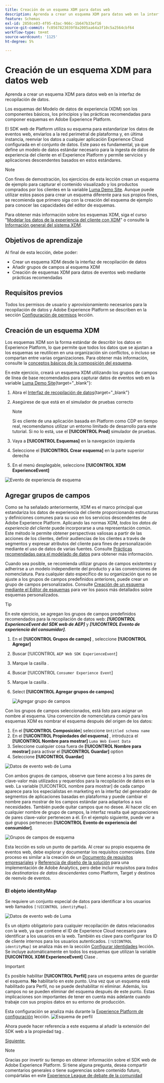 ```yaml
---
title: Creación de un esquema XDM para datos web
description: Aprenda a crear un esquema XDM para datos web en la interfaz de recopilación de datos. Esta lección forma parte del tutorial Implementar Adobe Experience Cloud con SDK web .
feature: Schemas
exl-id: 2858ce03-4f95-43ac-966c-1b647b33ef16
source-git-commit: fc0567823039f8a2005aa64a3f10c5a2564cbf64
workflow-type: tm+mt
source-wordcount: '1125'
ht-degree: 5%

---
```


# Creación de un esquema XDM para datos web

Aprenda a crear un esquema XDM para datos web en la interfaz de recopilación de datos.

Los esquemas del Modelo de datos de experiencia (XDM) son los componentes básicos, los principios y las prácticas recomendadas para componer esquemas en Adobe Experience Platform.

El SDK web de Platform utiliza su esquema para estandarizar los datos de eventos web, enviarlos a la red perimetral de plataforma y, en última instancia, reenviar los datos a cualquier aplicación Experience Cloud configurada en el conjunto de datos. Este paso es fundamental, ya que define un modelo de datos estándar necesario para la ingesta de datos de experiencia del cliente en el Experience Platform y permite servicios y aplicaciones descendentes basados en estos estándares.

>[!NOTE]
>
> Con fines de demostración, los ejercicios de esta lección crean un esquema de ejemplo para capturar el contenido visualizado y los productos comprados por los clientes en la variable [Luma Demo Site](https://luma.enablementadobe.com/content/luma/us/en.html). Aunque puede utilizar estos pasos para crear un esquema diferente para sus propios fines, se recomienda que primero siga con la creación del esquema de ejemplo para conocer las capacidades del editor de esquemas.

Para obtener más información sobre los esquemas XDM, siga el curso &quot;[Modelar los datos de la experiencia del cliente con XDM](https://experienceleague.adobe.com/?recommended=ExperiencePlatform-D-1-2021.1.xdm)&quot; o consulte la [Información general del sistema XDM](https://experienceleague.adobe.com/docs/experience-platform/xdm/home.html?lang=es).

## Objetivos de aprendizaje

Al final de esta lección, debe poder:

* Crear un esquema XDM desde la interfaz de recopilación de datos
* Añadir grupos de campos al esquema XDM
* Creación de esquemas XDM para datos de eventos web mediante prácticas recomendadas

## Requisitos previos

Todos los permisos de usuario y aprovisionamiento necesarios para la recopilación de datos y Adobe Experience Platform se describen en la sección [Configuración de permisos](configure-permissions.md) lección.

## Creación de un esquema XDM

Los esquemas XDM son la forma estándar de describir los datos en Experience Platform, lo que permite que todos los datos que se ajustan a los esquemas se reutilicen en una organización sin conflictos, o incluso se compartan entre varias organizaciones. Para obtener más información, consulte la [conceptos básicos de la composición del esquema](https://experienceleague.adobe.com/docs/experience-platform/xdm/schema/composition.html?lang=es).

En este ejercicio, creará un esquema XDM utilizando los grupos de campos de línea de base recomendados para capturar datos de eventos web en la variable [Luma Demo Site](https://luma.enablementadobe.com/content/luma/us/en.html){target=&quot;_blank&quot;}:

1. Abra el [Interfaz de recopilación de datos](https://launch.adobe.com/){target=&quot;_blank&quot;}
1. Asegúrese de que está en el simulador de pruebas correcto

   >[!NOTE]
   >
   >Si es cliente de una aplicación basada en Platform como CDP en tiempo real, recomendamos utilizar un entorno limitado de desarrollo para este tutorial. Si no lo está, use el **[!UICONTROL Prod]** simulador de pruebas.

1. Vaya a **[!UICONTROL Esquemas]** en la navegación izquierda
1. Seleccione el **[!UICONTROL Crear esquema]** en la parte superior derecha
1. En el menú desplegable, seleccione **[!UICONTROL XDM ExperienceEvent]**

![Evento de experiencia de esquema](assets/schema-XDM-experience-event.jpg)

## Agregar grupos de campos

Como se ha señalado anteriormente, XDM es el marco principal que estandariza los datos de experiencia del cliente proporcionando estructuras y definiciones comunes para su uso en los servicios descendentes de Adobe Experience Platform. Aplicando las normas XDM, _todos los datos de experiencia del cliente_ puede incorporarse a una representación común. Este método le permite obtener perspectivas valiosas a partir de las acciones de los clientes, definir audiencias de los clientes a través de segmentos y expresar atributos del cliente para fines de personalización mediante el uso de datos de varias fuentes. Consulte [Prácticas recomendadas para el modelado de datos](https://experienceleague.adobe.com/docs/experience-platform/xdm/schema/best-practices.html?lang=en) para obtener más información.

Cuando sea posible, se recomienda utilizar grupos de campos existentes y adherirse a un modelo independiente del producto y a las convenciones de nomenclatura. Para cualquier dato específico de su organización que no se ajuste a los grupos de campos predefinidos anteriores, puede crear un grupo de campos personalizados. Consulte [Creación de un esquema mediante el Editor de esquemas](https://experienceleague.adobe.com/docs/experience-platform/xdm/tutorials/create-schema-ui.html?lang=en#create) para ver los pasos más detallados sobre esquemas personalizados.

>[!TIP]
> 
>En este ejercicio, se agregan los grupos de campos predefinidos recomendados para la recopilación de datos web: _**[!UICONTROL ExperienceEvent del SDK web de AEP]**_ y _**[!UICONTROL Evento de experiencia del consumidor]**_.

1. En el **[!UICONTROL Grupos de campo]** , seleccione **[!UICONTROL Agregar]**
1. Buscar [!UICONTROL `AEP Web SDK ExperienceEvent`]
1. Marque la casilla .
1. Buscar [!UICONTROL `Consumer Experience Event`]
1. Marque la casilla .
1. Select **[!UICONTROL Agregar grupos de campos]**

   ![Agregar grupo de campos](assets/schema-add-field-group.jpg)

Con los grupos de campos seleccionados, está listo para asignar un nombre al esquema. Una convención de nomenclatura común para los esquemas XDM es nombrar el esquema después del origen de los datos:

1. En el **[!UICONTROL Composición**] seleccione `Untitled schema name`
1. En el **[!UICONTROL Propiedades del esquema]** , introduzca el **[!UICONTROL Nombre para mostrar]** `Luma Web Event Data`
1. Seleccione cualquier cosa fuera de **[!UICONTROL Nombre para mostrar]** para activar el **[!UICONTROL Guardar]** option
1. Seleccione **[!UICONTROL Guardar]**

![Datos de evento web de Luma](assets/schema-luma-web-event-data.png)

Con ambos grupos de campos, observe que tiene acceso a los pares de clave-valor más utilizados y requeridos para la recopilación de datos en la web. La variable [!UICONTROL nombre para mostrar] de cada campo aparece para los especialistas en marketing en la interfaz del generador de segmentos de aplicaciones basadas en plataforma y puede cambiar el nombre para mostrar de los campos estándar para adaptarlos a sus necesidades. También puede quitar campos que no desee. Al hacer clic en cualquier nombre de grupo de campos, la interfaz resalta qué agrupaciones de pares clave-valor pertenecen a él. En el ejemplo siguiente, puede ver a qué grupos pertenecen **[!UICONTROL Evento de experiencia del consumidor]**.

![Grupos de campos de esquema](assets/schema-consumer-experience-event.jpg)

Esta lección es solo un punto de partida. Al crear su propio esquema de eventos web, debe explorar y documentar los requisitos comerciales. Este proceso es similar a la creación de un [Documento de requisitos empresariales](https://experienceleague.adobe.com/docs/analytics-learn/tutorials/implementation/implementation-basics/creating-a-business-requirements-document.html?lang=es) y [Referencia de diseño de la solución](https://experienceleague.adobe.com/docs/analytics-learn/tutorials/implementation/implementation-basics/creating-and-maintaining-an-sdr.html) para una implementación de Adobe Analytics, pero debe incluir requisitos para _todos los destinatarios de datos descendentes_ como Platform, Target y destinos de reenvío de eventos.


### El objeto identityMap

Se requiere un conjunto especial de datos para identificar a los usuarios web llamados `[!UICONTROL identityMap]`.

![Datos de evento web de Luma](assets/schema-identityMap.png)

Es un objeto obligatorio para cualquier recopilación de datos relacionados con la web, ya que contiene el ID de Experience Cloud necesario para identificar a los usuarios en la web. También es clave para configurar los ID de cliente internos para los usuarios autenticados. `[!UICONTROL identityMap]` se analiza más en la sección [Configurar identidades](configure-identities.md) lección. Se incluye automáticamente en todos los esquemas que utilizan la variable **[!UICONTROL XDM ExperienceEvent]** Clase .


>[!IMPORTANT]
>
> Es posible habilitar **[!UICONTROL Perfil]** para un esquema antes de guardar el esquema. **No** habilitarlo en este punto. Una vez que un esquema está habilitado para Perfil, no se puede deshabilitar ni eliminar. Además, los campos no se pueden eliminar del esquema después de este punto. Estas implicaciones son importantes de tener en cuenta más adelante cuando trabaje con sus propios datos en su entorno de producción.
>
>Esta configuración se analiza más durante la [Experience Platform de configuración](setup-experience-platform.md) lección.
>![Esquema de perfil](assets/schema-profile.png)

Ahora puede hacer referencia a este esquema al añadir la extensión del SDK web a la propiedad tag .


[Siguiente: ](configure-identities.md)

>[!NOTE]
>
>Gracias por invertir su tiempo en obtener información sobre el SDK web de Adobe Experience Platform. Si tiene alguna pregunta, desea compartir comentarios generales o tiene sugerencias sobre contenido futuro, compártalas en este [Experience League de debate de la comunidad](https://experienceleaguecommunities.adobe.com/t5/adobe-experience-platform-launch/tutorial-discussion-implement-adobe-experience-cloud-with-web/td-p/444996)
